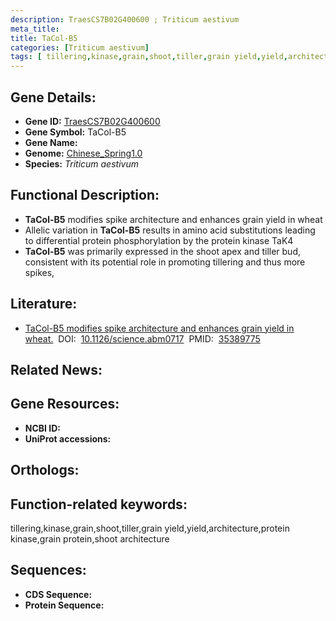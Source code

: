 ```yaml
---
description: TraesCS7B02G400600 ; Triticum aestivum
meta_title:
title: TaCol-B5
categories: [Triticum aestivum]
tags: [ tillering,kinase,grain,shoot,tiller,grain yield,yield,architecture,protein kinase,grain protein,shoot architecture ]
---
```


## Gene Details:
- **Gene ID:**	[TraesCS7B02G400600]()
- **Gene Symbol:** TaCol-B5
- **Gene Name:** 
- **Genome:** [Chinese_Spring1.0]()
- **Species:** *Triticum aestivum*

## Functional Description:
   - **TaCol-B5** modifies spike architecture and enhances grain yield in wheat
   - Allelic variation in **TaCol-B5** results in amino acid substitutions leading to differential protein phosphorylation by the protein kinase TaK4
   - **TaCol-B5** was primarily expressed in the shoot apex and tiller bud, consistent with its potential role in promoting tillering and thus more spikes,

## Literature:
   - [TaCol-B5 modifies spike architecture and enhances grain yield in wheat.]( https://www.science.org/doi/10.1126/science.abm0717?url_ver=Z39.88-2003&rfr_id=ori:rid:crossref.org&rfr_dat=cr_pub%20%200pubmed)&nbsp;&nbsp;DOI:&nbsp;&nbsp;[10.1126/science.abm0717](https://www.science.org/doi/10.1126/science.abm0717?url_ver=Z39.88-2003&rfr_id=ori:rid:crossref.org&rfr_dat=cr_pub%20%200pubmed)&nbsp;&nbsp;PMID:&nbsp;&nbsp;[35389775](https://pubmed.ncbi.nlm.nih.gov/35389775/)

## Related News:

## Gene Resources:
- **NCBI ID:** [](https://www.ncbi.nlm.nih.gov/gene/?term=)
- **UniProt accessions:** [](https://www.uniprot.org/uniprotkb//entry)

## Orthologs:

## Function-related keywords:
tillering,kinase,grain,shoot,tiller,grain yield,yield,architecture,protein kinase,grain protein,shoot architecture

## Sequences:
- **CDS Sequence:**
- **Protein Sequence:**
